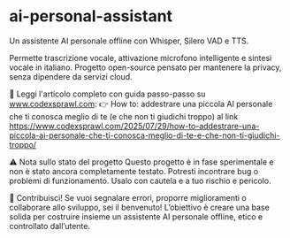 # ai-personal-assistant
Un assistente AI personale offline con Whisper, Silero VAD e TTS.

Permette trascrizione vocale, attivazione microfono intelligente e sintesi vocale in italiano.
Progetto open-source pensato per mantenere la privacy, senza dipendere da servizi cloud.

📖 Leggi l'articolo completo con guida passo-passo su www.codexsprawl.com:
👉 How to: addestrare una piccola AI personale che ti conosca meglio di te (e che non ti giudichi troppo) al link https://www.codexsprawl.com/2025/07/29/how-to-addestrare-una-piccola-ai-personale-che-ti-conosca-meglio-di-te-e-che-non-ti-giudichi-troppo/

⚠️ Nota sullo stato del progetto
Questo progetto è in fase sperimentale e non è stato ancora completamente testato. Potresti incontrare bug o problemi di funzionamento. Usalo con cautela e a tuo rischio e pericolo.

👋 Contribuisci!
Se vuoi segnalare errori, proporre miglioramenti o collaborare allo sviluppo, sei il benvenuto!
L’obiettivo è creare una base solida per costruire insieme un assistente AI personale offline, etico e controllato dall’utente.


